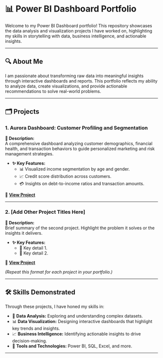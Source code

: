 # 📊 Power BI Dashboard Portfolio

Welcome to my Power BI Dashboard portfolio! This repository showcases the data analysis and visualization projects I have worked on, highlighting my skills in storytelling with data, business intelligence, and actionable insights.

---

## 🔍 About Me

I am passionate about transforming raw data into meaningful insights through interactive dashboards and reports. This portfolio reflects my ability to analyze data, create visualizations, and provide actionable recommendations to solve real-world problems.

---

## 🗂️ Projects

### 1. **Aurora Dashboard: Customer Profiling and Segmentation**  
**📖 Description:**  
A comprehensive dashboard analyzing customer demographics, financial health, and transaction behaviors to guide personalized marketing and risk management strategies.  
- **✨ Key Features:**  
  - 📊 Visualized income segmentation by age and gender.  
  - 📈 Credit score distribution across customers.  
  - 💳 Insights on debt-to-income ratios and transaction amounts.  

📌 **[View Project](https://github.com/Yungssu/PowerBIDashboard/tree/main/AuroraDashboard)**  

---

### 2. **[Add Other Project Titles Here]**  
**📖 Description:**  
Brief summary of the second project. Highlight the problem it solves or the insights it delivers.  
- **✨ Key Features:**  
  - 🔹 Key detail 1.  
  - 🔹 Key detail 2.  

📌 **[View Project](https://github.com/Yungssu/PowerBIDashboard/tree/main/AtliqDashboard)**  

*(Repeat this format for each project in your portfolio.)*

---

## 🛠️ Skills Demonstrated

Through these projects, I have honed my skills in:  
- 🔎 **Data Analysis:** Exploring and understanding complex datasets.  
- 📊 **Data Visualization:** Designing interactive dashboards that highlight key trends and insights.  
- 📈 **Business Intelligence:** Identifying actionable insights to drive decision-making.  
- 🧰 **Tools and Technologies:** Power BI, SQL, Excel, and more.

---
